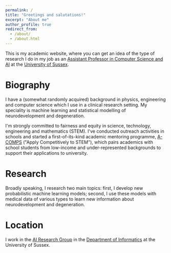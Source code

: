 ```yaml
---
permalink: /
title: "Greetings and salutations!"
excerpt: "About me"
author_profile: true
redirect_from: 
  - /about/
  - /about.html
---
```


This is my academic website, where you can get an idea of the type of research I do in my job as an [Assistant Professor in Computer Science and AI](https://profiles.sussex.ac.uk/p596509-peter-wijeratne) at the [University of Sussex](https://www.sussex.ac.uk/).

Biography
===

I have a (somewhat randomly acquired) background in physics, engineering and computer science which I use in a clinical research setting. My speciality is machine learning and statistical modelling of neurodevelopment and degeneration.

I'm strongly committed to fairness and equity in science, technology, engineering and mathematics (STEM). I've conducted outreach activities in schools and started a first-of-its-kind academic mentoring programme, [A-COMPS](https://www.ucl.ac.uk/computer-science/collaborate/schools-outreach/comps-mentoring-programme) ("Apply Competitively to STEM"), which pairs academics with school students from low-income and under-represented backgrounds to support their applications to university.

Research
===
Broadly speaking, I research two main topics: first, I develop new probabilistic machine learning models; second, I use these models with medical data of various types to learn new information about neurodevelopment and degeneration.

Location
===
I work in the [AI Research Group](https://www.sussex.ac.uk/research/centres/ai-research-group/) in the [Department of Informatics](https://www.sussex.ac.uk/informatics/) at the University of Sussex.